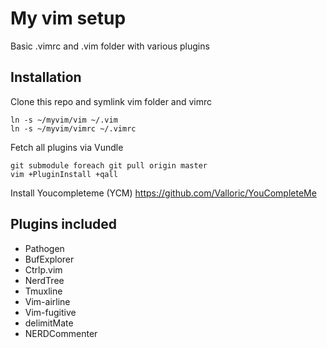 # My vim setup
Basic .vimrc and .vim folder with various plugins

## Installation
Clone this repo and symlink vim folder and vimrc

```
ln -s ~/myvim/vim ~/.vim
ln -s ~/myvim/vimrc ~/.vimrc
```

Fetch all plugins via Vundle

```
git submodule foreach git pull origin master
vim +PluginInstall +qall
```

Install Youcompleteme (YCM)
https://github.com/Valloric/YouCompleteMe

## Plugins included
- Pathogen
- BufExplorer
- Ctrlp.vim
- NerdTree
- Tmuxline
- Vim-airline
- Vim-fugitive
- delimitMate
- NERDCommenter
